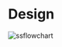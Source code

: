 # Design
![ssflowchart](https://user-images.githubusercontent.com/60938404/161325202-15d32170-6589-4ae4-8e22-f06ff5a17245.png)
  
